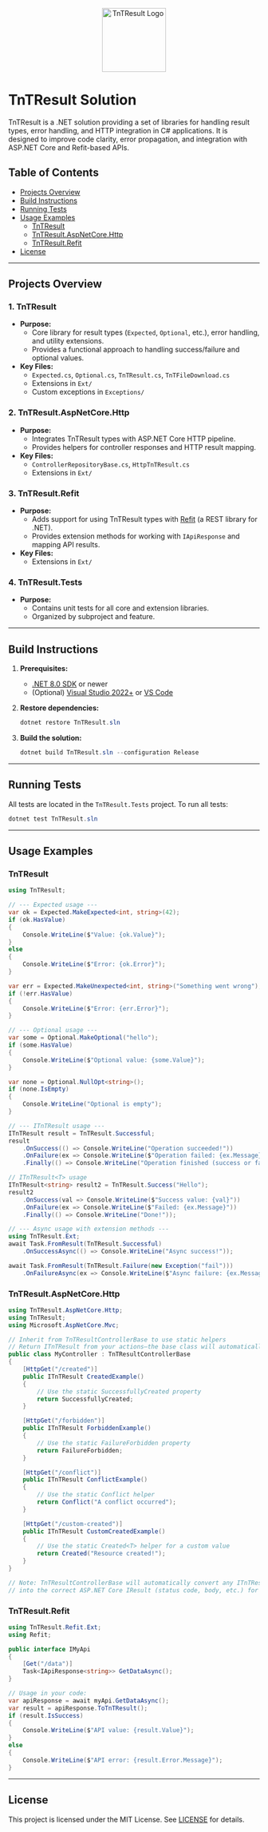 
<p align="center">
  <img src="Logo.svg" alt="TnTResult Logo" width="128" height="128" />
</p>

# TnTResult Solution

TnTResult is a .NET solution providing a set of libraries for handling result types, error handling, and HTTP integration in C# applications. It is designed to improve code clarity, error propagation, and integration with ASP.NET Core and Refit-based APIs.

## Table of Contents
- [Projects Overview](#projects-overview)
- [Build Instructions](#build-instructions)
- [Running Tests](#running-tests)
- [Usage Examples](#usage-examples)
  - [TnTResult](#tntresult)
  - [TnTResult.AspNetCore.Http](#tntresultaspnetcorehttp)
  - [TnTResult.Refit](#tntresultrefit)
- [License](#license)

---

## Projects Overview

### 1. TnTResult
- **Purpose:**
  - Core library for result types (`Expected`, `Optional`, etc.), error handling, and utility extensions.
  - Provides a functional approach to handling success/failure and optional values.
- **Key Files:**
  - `Expected.cs`, `Optional.cs`, `TnTResult.cs`, `TnTFileDownload.cs`
  - Extensions in `Ext/`
  - Custom exceptions in `Exceptions/`

### 2. TnTResult.AspNetCore.Http
- **Purpose:**
  - Integrates TnTResult types with ASP.NET Core HTTP pipeline.
  - Provides helpers for controller responses and HTTP result mapping.
- **Key Files:**
  - `ControllerRepositoryBase.cs`, `HttpTnTResult.cs`
  - Extensions in `Ext/`

### 3. TnTResult.Refit
- **Purpose:**
  - Adds support for using TnTResult types with [Refit](https://github.com/reactiveui/refit) (a REST library for .NET).
  - Provides extension methods for working with `IApiResponse` and mapping API results.
- **Key Files:**
  - Extensions in `Ext/`

### 4. TnTResult.Tests
- **Purpose:**
  - Contains unit tests for all core and extension libraries.
  - Organized by subproject and feature.

---

## Build Instructions

1. **Prerequisites:**
   - [.NET 8.0 SDK](https://dotnet.microsoft.com/en-us/download/dotnet/8.0) or newer
   - (Optional) [Visual Studio 2022+](https://visualstudio.microsoft.com/) or [VS Code](https://code.visualstudio.com/)

2. **Restore dependencies:**
   ```powershell
   dotnet restore TnTResult.sln
   ```

3. **Build the solution:**
   ```powershell
   dotnet build TnTResult.sln --configuration Release
   ```

---

## Running Tests

All tests are located in the `TnTResult.Tests` project. To run all tests:

```powershell
dotnet test TnTResult.sln
```

---

## Usage Examples

### TnTResult

```csharp
using TnTResult;

// --- Expected usage ---
var ok = Expected.MakeExpected<int, string>(42);
if (ok.HasValue)
{
    Console.WriteLine($"Value: {ok.Value}");
}
else
{
    Console.WriteLine($"Error: {ok.Error}");
}

var err = Expected.MakeUnexpected<int, string>("Something went wrong");
if (!err.HasValue)
{
    Console.WriteLine($"Error: {err.Error}");
}

// --- Optional usage ---
var some = Optional.MakeOptional("hello");
if (some.HasValue)
{
    Console.WriteLine($"Optional value: {some.Value}");
}

var none = Optional.NullOpt<string>();
if (none.IsEmpty)
{
    Console.WriteLine("Optional is empty");
}

// --- ITnTResult usage ---
ITnTResult result = TnTResult.Successful;
result
    .OnSuccess(() => Console.WriteLine("Operation succeeded!"))
    .OnFailure(ex => Console.WriteLine($"Operation failed: {ex.Message}"))
    .Finally(() => Console.WriteLine("Operation finished (success or failure)"));

// ITnTResult<T> usage
ITnTResult<string> result2 = TnTResult.Success("Hello");
result2
    .OnSuccess(val => Console.WriteLine($"Success value: {val}"))
    .OnFailure(ex => Console.WriteLine($"Failed: {ex.Message}"))
    .Finally(() => Console.WriteLine("Done!"));

// --- Async usage with extension methods ---
using TnTResult.Ext;
await Task.FromResult(TnTResult.Successful)
    .OnSuccessAsync(() => Console.WriteLine("Async success!"));

await Task.FromResult(TnTResult.Failure(new Exception("fail")))
    .OnFailureAsync(ex => Console.WriteLine($"Async failure: {ex.Message}"));
```

### TnTResult.AspNetCore.Http

```csharp
using TnTResult.AspNetCore.Http;
using TnTResult;
using Microsoft.AspNetCore.Mvc;

// Inherit from TnTResultControllerBase to use static helpers
// Return ITnTResult from your actions—the base class will automatically convert it to an appropriate IResult for ASP.NET Core.
public class MyController : TnTResultControllerBase
{
    [HttpGet("/created")]
    public ITnTResult CreatedExample()
    {
        // Use the static SuccessfullyCreated property
        return SuccessfullyCreated;
    }

    [HttpGet("/forbidden")]
    public ITnTResult ForbiddenExample()
    {
        // Use the static FailureForbidden property
        return FailureForbidden;
    }

    [HttpGet("/conflict")]
    public ITnTResult ConflictExample()
    {
        // Use the static Conflict helper
        return Conflict("A conflict occurred");
    }

    [HttpGet("/custom-created")]
    public ITnTResult CustomCreatedExample()
    {
        // Use the static Created<T> helper for a custom value
        return Created("Resource created!");
    }
}

// Note: TnTResultControllerBase will automatically convert any ITnTResult returned from your action
// into the correct ASP.NET Core IResult (status code, body, etc.) for the HTTP response.
```

### TnTResult.Refit

```csharp
using TnTResult.Refit.Ext;
using Refit;

public interface IMyApi
{
    [Get("/data")]
    Task<IApiResponse<string>> GetDataAsync();
}

// Usage in your code:
var apiResponse = await myApi.GetDataAsync();
var result = apiResponse.ToTnTResult();
if (result.IsSuccess)
{
    Console.WriteLine($"API value: {result.Value}");
}
else
{
    Console.WriteLine($"API error: {result.Error.Message}");
}
```

---

## License

This project is licensed under the MIT License. See [LICENSE](LICENSE) for details.
